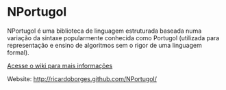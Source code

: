 NPortugol
=========

NPortugol é uma biblioteca de linguagem estruturada baseada numa variação da sintaxe popularmente conhecida como Portugol (utilizada para representação e ensino de algoritmos sem o rigor de uma linguagem formal).

[Acesse o wiki para mais informações](https://github.com/ricardoborges/NPortugol/wiki)

Website: http://ricardoborges.github.com/NPortugol/
